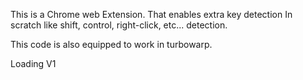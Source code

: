 This is a Chrome web Extension. That enables extra key detection In scratch like shift, control, right-click, etc... detection.

This code is also equipped to work in turbowarp.

Loading V1
